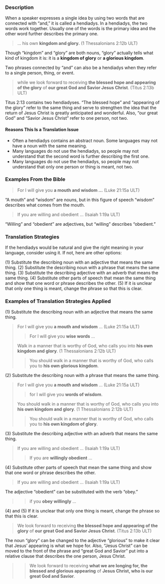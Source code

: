 ### Description

When a speaker expresses a single idea by using two words that are connected with “and,” it is called a hendiadys. In a hendiadys, the two words work together. Usually one of the words is the primary idea and the other word further describes the primary one.

> … his own **kingdom and glory.** (1 Thessalonians 2:12b ULT)

Though “kingdom” and “glory” are both nouns, “glory” actually tells what kind of kingdom it is: it is a **kingdom of glory** or **a glorious kingdom**.

Two phrases connected by “and” can also be a hendiadys when they refer to a single person, thing, or event.

> while we look forward to receiving **the blessed hope and appearing of the glory** of **our great God and Savior Jesus Christ**. (Titus 2:13b ULT)

Titus 2:13 contains two hendiadyses. “The blessed hope” and “appearing of the glory” refer to the same thing and serve to strengthen the idea that the return of Jesus Christ is greatly anticipated and wonderful. Also, “our great God” and “Savior Jesus Christ” refer to one person, not two.

#### Reasons This Is a Translation Issue

* Often a hendiadys contains an abstract noun. Some languages may not have a noun with the same meaning.
* Many languages do not use the hendiadys, so people may not understand that the second word is further describing the first one.
* Many languages do not use the hendiadys, so people may not understand that only one person or thing is meant, not two.

### Examples From the Bible

> For I will give you **a mouth and wisdom …** (Luke 21:15a ULT)

“A mouth” and “wisdom” are nouns, but in this figure of speech “wisdom” describes what comes from the mouth.

> If you are willing and obedient … (Isaiah 1:19a ULT)

“Willing” and “obedient” are adjectives, but “willing” describes “obedient.”

### Translation Strategies

If the hendiadys would be natural and give the right meaning in your language, consider using it. If not, here are other options:

(1) Substitute the describing noun with an adjective that means the same thing.
(2) Substitute the describing noun with a phrase that means the same thing.
(3) Substitute the describing adjective with an adverb that means the same thing.
(4) Substitute other parts of speech that mean the same thing and show that one word or phrase describes the other.
(5) If it is unclear that only one thing is meant, change the phrase so that this is clear.

### Examples of Translation Strategies Applied

(1) Substitute the describing noun with an adjective that means the same thing.

> For I will give you **a mouth** **and wisdom** … (Luke 21:15a ULT)
> 
> > For I will give you **wise words** …
> 
> Walk in a manner that is worthy of God, who calls you into **his own kingdom and glory**. (1 Thessalonians 2:12b ULT)
> 
> > You should walk in a manner that is worthy of God, who calls you to **his own glorious kingdom**.

(2) Substitute the describing noun with a phrase that means the same thing.

> For I will give you **a mouth** **and wisdom** … (Luke 21:15a ULT)
> 
> > for I will give you **words of wisdom**.
> 
> You should walk in a manner that is worthy of God, who calls you into **his own kingdom and glory**. (1 Thessalonians 2:12b ULT)
> 
> > You should walk in a manner that is worthy of God, who calls you to **his own kingdom of glory**.

(3) Substitute the describing adjective with an adverb that means the same thing.

> If you are willing and obedient … (Isaiah 1:19a ULT)
> 
> > If you are **willingly obedient** …

(4) Substitute other parts of speech that mean the same thing and show that one word or phrase describes the other.

> If you are willing and obedient … (Isaiah 1:19a ULT)

The adjective “obedient” can be substituted with the verb “obey.”

> > if you **obey willingly** …

(4) and (5) If it is unclear that only one thing is meant, change the phrase so that this is clear.

> We look forward to receiving **the blessed hope and appearing of the glory** of **our great God and Savior Jesus Christ**. (Titus 2:13b ULT)

The noun “glory” can be changed to the adjective “glorious” to make it clear that Jesus’ appearing is what we hope for. Also, “Jesus Christ” can be moved to the front of the phrase and “great God and Savior” put into a relative clause that describes the one person, Jesus Christ. 

>> We look forward to receiving **what we are longing for, the blessed and glorious appearing** of **Jesus Christ, who is our great God and Savior**. 
